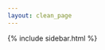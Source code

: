 ```yaml
---
layout: clean_page
---
```


{% include sidebar.html %}

<style>
    .sidebar {
        width: 300px !important;
        margin-right: auto !important;
        margin-left: auto !important;
        float: initial !important;
        display: block !important;
    }
</style>
